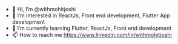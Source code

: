 - 👋 Hi, I’m @withmohitjoshi
- 👀 I’m interested in ReactJs, Front end development, Flutter App development
- 🌱 I’m currently learning Flutter, ReactJs, Front end development
- 📫 How to reach me https://www.linkedin.com/in/withmohitjoshi

<!---
withmohitjoshi/withmohitjoshi is a ✨ special ✨ repository because its `README.md` (this file) appears on your GitHub profile.
You can click the Preview link to take a look at your changes.
--->
